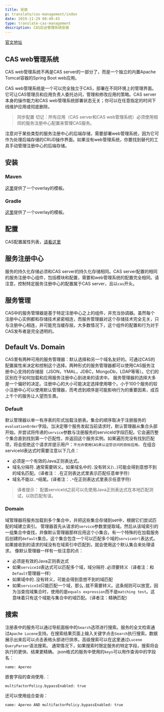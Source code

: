 ```yaml
---
title: 安装
p: translate/cas-management/index
date: 2019-11-29 08:49:43
type: translate-cas-management
description: CAS后台管理系统安装
---
```

[官文地址](https://apereo.github.io/cas-management/5.3.x/installation/Installing-ServicesMgmt-Webapp.html)
## CAS web管理系统

CAS web管理系统不再是CAS server的一部分了，而是一个独立的内置Apache Tomcat容器的Spring Boot web应用。

CAS web管理系统是一个可以完全独立于CAS，部署在不同环境上的管理界面。它可让CAS管理员和应用负责人委托访问，管理和修改应用的策略。CAS server本身的操作能力和CAS web管理系统部署状态无关；你可以在任意指定的时间下线维护应用或彻底删除。

> 同步配置
> 切记：所有应用（CAS server和CAS web管理系统）必须使用相同的服务注册中心配置来管理CAS服务。

注意对于某些类型的服务注册中心的后端存储，需要部署web管理系统，因为它可作为处理后端存储的CRUD操作界面。如果没有web管理系统，你要找到替代的工具手动管理注册中心的后端存储。

## 安装
### Maven
[这里](https://github.com/apereo/cas-services-management-overlay)提供了一个overlay的模板。
### Gradle
[这里](https://github.com/apereo/cas-services-management--gradle-overlay)提供了一个overlay的模板。
## 配置
CAS配置属性列表，[请看这里](configuration.html) 
## 服务注册中心
服务的持久化存储必须和CAS server的持久化存储相同。CAS server配置的相同的服务注册中心组件，包括模块和配置，需要和web管理系统的配置完全相同。请注意，控制特定服务注册中心的配置属于CAS server，且以`cas`开头。
## 服务管理
CAS中的服务管理器是基于特定注册中心之上的组件，并充当协调器。虽然每个注册中心实例都和存储技术紧密相连，而服务管理器对这个存储技术完全无关，只与注册中心相连，并可能充当缓存层。大多数情况下，这个组件的配置和行为对于CAS发布者是完全透明的。
## Default Vs. Domain
CAS里有两种可用的服务管理器：默认选择和另一个域名友好的。可通过CAS的配置属性来决定和控制这个选择。两种形式的服务管理器都可以使用CAS服务注册中心支持的存储层（JSON，YMAL，JDBC，MongoDb，LDAP等等）。它们的区别在于如何加载和应用服务注册中心到进来的请求中。
服务管理器的选择大多是一个偏好的决定。注册中心的大小可能决定选择使用哪个。小于100个服务的较小注册中心可以使用默认管理器，而考虑到顺序是可能影响行为的重要因素，成百上千个的服务让人望而生畏。
### Default
默认管理器以单一有序表的形式加载注册表。集合的顺序取决于注册服务的`evaluationOrder`字段。当决定哪个服务发起当前请求时，默认管理器从集合头部开始，并尝试将传递的`service`参数与注册服务的serviceId字段匹配。它会遍历整个集合直到找到第一个匹配性，并返回这个服务实例。如果遍历完没有找到匹配项，将会拒绝这个请求并提示用户：`不允许使用CAS来认证您访问的目标应用。`
在组合serviceId表达式时需要注意以下几点：
* 必须是一个有效的Java正则表达式。
* 域名分隔符`.`通常需要转义。如果域名中的`.`没有转义(`\.`)可能会得到意想不到的域名匹配。（译者注：`.`在正则表达式里表示匹配任意单字符）
* 域名不能以`.*`结尾。(译者注：`.*`在正则表达式里表示任意字符)
> 译者提示：
> 配置serviceId之前可以先使用Java正则表达式在本地匹配测试，以防匹配有误。

### Domain
域管理器将服务加载到多个集合中，并把这些集合存储到set中，根据它们尝试匹配的域建立索引。
管理器首先从请求的`service`参数里提取域。然后从该域索引的一组集合中查找，并像默认管理器那样应用这个小集合。有一个特殊的在加载服务后创建的`default`集合。这个集合包含一个可以匹配多个域的`serviceUrl`表达式。如果接收到的请求的域没有在域索引中匹配到，就会使用这个默认集合来处理请求。
像默认管理器一样有一些注意的点：
* 必须是有效的Java正则表达式
* 如果`serviceId`表达式可以匹配多个域，域分隔符`.`必须要转义（译者注：和`Default`管理器一样）
* 如果域中的`.`没有转义，可能会得到意想不到的域匹配
* 如果`serviceId`只能匹配一个域，那么`.`就不需要转义。这条规则可以放宽，因为当查找域集合时，使用的是`equals expression`而不是`matching test`。这意味着只有这个域能与集合中的域匹配。（译者注：精确匹配）

## 搜索
注册表中的服务可以通过导航面板中的`Search`选项进行搜索。服务的全文检索通过`Apache Lucene`支持。在搜索结果页面上输入关键字点击`Search`执行搜索。数据展示出来后可以点击表格头部进行排序。高级搜索可以在这里通过`Lucene QueryParser`语法搜索。
通常情况下，如果搜索时限定服务的特定字段，搜索将会执行的更快、结果更精确。
json格式的服务中使用的`keys`可以用作查询中的字段名：
```properties
name: Apereo
```
嵌套字段的查询使用`.`：
```properties
multifactorPolicy.bypassEnabled: true
```
还可以使用组合查询：
```properties
name: Apereo AND multifactorPolicy.bypassEnabled: true
```
